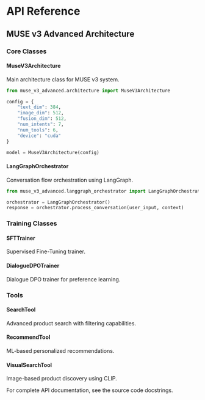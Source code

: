 # API Reference

## MUSE v3 Advanced Architecture

### Core Classes

#### MuseV3Architecture
Main architecture class for MUSE v3 system.

```python
from muse_v3_advanced.architecture import MuseV3Architecture

config = {
    "text_dim": 384,
    "image_dim": 512,
    "fusion_dim": 512,
    "num_intents": 7,
    "num_tools": 6,
    "device": "cuda"
}

model = MuseV3Architecture(config)
```

#### LangGraphOrchestrator
Conversation flow orchestration using LangGraph.

```python  
from muse_v3_advanced.langgraph_orchestrator import LangGraphOrchestrator

orchestrator = LangGraphOrchestrator()
response = orchestrator.process_conversation(user_input, context)
```

### Training Classes

#### SFTTrainer
Supervised Fine-Tuning trainer.

#### DialogueDPOTrainer  
Dialogue DPO trainer for preference learning.

### Tools

#### SearchTool
Advanced product search with filtering capabilities.

#### RecommendTool
ML-based personalized recommendations.

#### VisualSearchTool
Image-based product discovery using CLIP.

For complete API documentation, see the source code docstrings.
